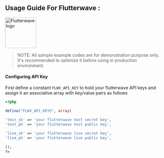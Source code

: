 ## Usage Guide For Flutterwave :
<p><a href="https://www.flutterwave.com/ng/" target="_blank" rel="noreferrer"><img src="/logos/flutterwave-2.svg" title="Flutterwave" alt="Flutterwave logo" width="100" height="auto"/></a></p>

> NOTE: All sample example codes are for demonstration purpose only. It's recommended to optimize it before using in production environment.

#### Configuring API Key

First define a constant `FLWV_API_KEY` to hold your flutterwave API keys and assign it an associative array with key/value pairs as follows 

```php
<?php

define("FLWV_API_KEYS", array(

'test_sk' => 'your flutterwave test secret key',
'test_pk' => 'your flutterwave test public key', 
		
'live_sk' => 'your flutterwave live secret key',
'live_pk' => 'your flutterwave live public key',
		
));
?>
```


